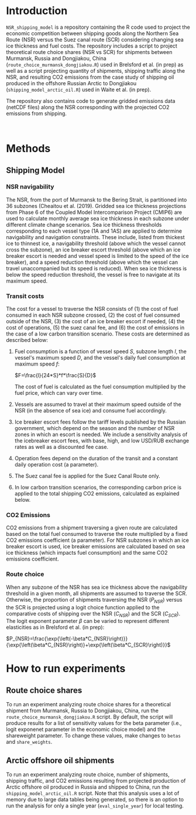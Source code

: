 <!-------------------------->
<!-------------------------->
# <a name="Introduction"></a>Introduction
<!-------------------------->
<!-------------------------->

`NSR_shipping_model` is a repository containing the R code used to project the economic competition between shipping goods along the Northern Sea Route (NSR) versus the Suez canal route (SCR) considering changing sea ice thickness and fuel costs. The repository includes a script to project theoretical route choice shares (NSR vs SCR) for shipments between Murmansk, Russia and Dongjiakou, China (`route_choice_murmansk_dongjiakou.R`) used in Brelsford et al. (in prep) as well as a script projecting quantity of shipments, shipping traffic along the NSR, and resulting CO2 emissions from the case study of shipping oil produced in the offshore Russian Arctic to Dongjiakou (`shipping_model_arctic_oil.R`) used in Waite et al. (in prep). 


The repository also contains code to generate gridded emissions data (netCDF files) along the NSR corresponding with the projected CO2 emissions from shipping.

<br>

<!-------------------------->
<!-------------------------->
# <a name="Methods"></a>Methods
<!-------------------------->
<!-------------------------->

## Shipping Model

### NSR navigability
The NSR, from the port of Murmansk to the Bering Strait, is partitioned into 36 subzones (Cheaitou et al. (2019). Gridded sea ice thickness projections from Phase 6 of the Coupled Model Intercomparison Project (CMIP6) are used to calculate monthly average sea ice thickness in each subzone under different climate change scenarios. Sea ice thickness thresholds corresponding to each vessel type (1A and 1AS) are applied to determine navigability and navigation constraints. These include, listed from thickest ice to thinnest ice, a navigability threshold (above which the vessel cannot cross the subzone), an ice breaker escort threshold (above which an ice breaker escort is needed and vessel speed is limited to the speed of the ice breaker), and a speed reduction threshold (above which the vessel can travel unaccompanied but its speed is reduced). When sea ice thickness is below the speed reduction threshold, the vessel is free to navigate at its maximum speed.

### Transit costs
The cost for a vessel to traverse the NSR consists of (1) the cost of fuel consumed in each NSR subzone crossed, (2) the cost of fuel consumed outside of the NSR, (3) the cost of an ice breaker escort if needed, (4) the cost of operations, (5) the suez canal fee, and (6) the cost of emissions in the case of a low carbon transition scenario. These costs are determined as described below:
1. Fuel consumption is a function of vessel speed $`S`$, subzone length $`l`$, the vessel's maximum speed $`D`$, and the vessel's daily fuel consumption at maximum speed $`f`$:
   
   $`F=\frac{l}{24*S}*f*\frac{S}{D}`$

   The cost of fuel is calculated as the fuel consumption multiplied by the fuel price, which can vary over time.
   
3. Vessels are assumed to travel at their maximum speed outside of the NSR (in the absence of sea ice) and consume fuel accordingly.
4. Ice breaker escort fees follow the tariff levels published by the Russian government, which depend on the season and the number of NSR zones in which an escort is needed. We include a sensitivity analysis of the icebreaker escort fees, with base, high, and low USD/RUB exchange rates as well as a discounted fee case.
5. Operation fees depend on the duration of the transit and a constant daily operation cost (a parameter).
6. The Suez canal fee is applied for the Suez Canal Route only.
7. In low carbon transition scenarios, the corresponding carbon price is applied to the total shipping CO2 emissions, calculated as explained below.

### CO2 Emissions
CO2 emissions from a shipment traversing a given route are calculated based on the total fuel consumed to traverse the route multiplied by a fixed CO2 emissions coefficient (a parameter). For NSR subzones in which an ice breaker escort is used, ice breaker emissions are calculated based on sea ice thickness (which impacts fuel consumption) and the same CO2 emissions coefficient.

### Route choice
When any subzone of the NSR has sea ice thickness above the navigability threshold in a given month, all shipments are assumed to traverse the SCR. Otherwise, the proportion of shipments traversing the NSR ($`P_{NSR}`$) versus the SCR is projected using a logit choice function applied to the comparative costs of shipping over the NSR ($`C_{NSR}`$) and the SCR ($`C_{SCR}`$). The logit exponent parameter $`\beta`$ can be varied to represent different elasticities as in Brelsford et al. (in prep):

$`P_{NSR}=\frac{\exp{\left(-\beta*C_{NSR}\right)}}{\exp{\left(\beta*C_{NSR}\right)}+\exp{\left(\beta*C_{SCR}\right)}}`$

<!-------------------------->
<!-------------------------->
# <a name="How to run experiments"></a>How to run experiments
<!-------------------------->
<!-------------------------->

## Route choice shares
To run an experiment analyzing route choice shares for a theoretical shipment from Murmansk, Russia to Dongjiakou, China, run the `route_choice_murmansk_dongjiakou.R` script. By default, the script will produce results for a list of sensitivity values for the beta parameter (i.e., logit exponenet parameter in the economic choice model) and the shareweight parameter. To change these values, make changes to `betas` and `share_weights`.

## Arctic offshore oil shipments
To run an experiment analyzing route choice, number of shipments, shipping traffic, and CO2 emissions resulting from projected production of Arctic offshore oil produced in Russia and shipped to China, run the `shipping_model_arctic_oil.R` script. Note that this analysis uses a lot of memory due to large data tables being generated, so there is an option to run the analysis for only a single year (`eval_single_year`) for local testing.
